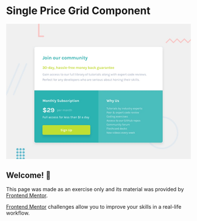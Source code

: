 # Single Price Grid Component

![Design preview for the Single Price Grid Component coding challenge](single-price-grid-component-master/design/desktop-preview.jpg)

## Welcome! 👋

This page was made as an exercise only and its material was provided by [Frontend Mentor](https://www.frontendmentor.io).

[Frontend Mentor](https://www.frontendmentor.io) challenges allow you to improve your skills in a real-life workflow.

